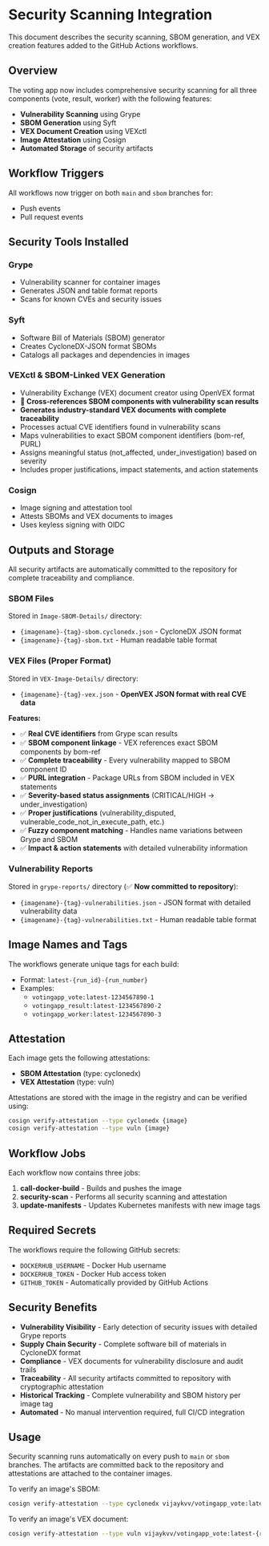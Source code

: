 # Security Scanning Integration

This document describes the security scanning, SBOM generation, and VEX creation features added to the GitHub Actions workflows.

## Overview

The voting app now includes comprehensive security scanning for all three components (vote, result, worker) with the following features:

- **Vulnerability Scanning** using Grype
- **SBOM Generation** using Syft  
- **VEX Document Creation** using VEXctl
- **Image Attestation** using Cosign
- **Automated Storage** of security artifacts

## Workflow Triggers

All workflows now trigger on both `main` and `sbom` branches for:
- Push events
- Pull request events

## Security Tools Installed

### Grype
- Vulnerability scanner for container images
- Generates JSON and table format reports
- Scans for known CVEs and security issues

### Syft
- Software Bill of Materials (SBOM) generator
- Creates CycloneDX-JSON format SBOMs
- Catalogs all packages and dependencies in images

### VEXctl & SBOM-Linked VEX Generation
- Vulnerability Exchange (VEX) document creator using OpenVEX format
- **🔗 Cross-references SBOM components with vulnerability scan results**
- **Generates industry-standard VEX documents with complete traceability**
- Processes actual CVE identifiers found in vulnerability scans
- Maps vulnerabilities to exact SBOM component identifiers (bom-ref, PURL)
- Assigns meaningful status (not_affected, under_investigation) based on severity
- Includes proper justifications, impact statements, and action statements

### Cosign
- Image signing and attestation tool
- Attests SBOMs and VEX documents to images
- Uses keyless signing with OIDC

## Outputs and Storage

All security artifacts are automatically committed to the repository for complete traceability and compliance.

### SBOM Files
Stored in `Image-SBOM-Details/` directory:
- `{imagename}-{tag}-sbom.cyclonedx.json` - CycloneDX JSON format
- `{imagename}-{tag}-sbom.txt` - Human readable table format

### VEX Files (Proper Format)
Stored in `VEX-Image-Details/` directory:
- `{imagename}-{tag}-vex.json` - **OpenVEX JSON format with real CVE data**

**Features:**
- ✅ **Real CVE identifiers** from Grype scan results  
- ✅ **SBOM component linkage** - VEX references exact SBOM components by bom-ref
- ✅ **Complete traceability** - Every vulnerability mapped to SBOM component ID
- ✅ **PURL integration** - Package URLs from SBOM included in VEX statements
- ✅ **Severity-based status assignments** (CRITICAL/HIGH → under_investigation)
- ✅ **Proper justifications** (vulnerability_disputed, vulnerable_code_not_in_execute_path, etc.)
- ✅ **Fuzzy component matching** - Handles name variations between Grype and SBOM
- ✅ **Impact & action statements** with detailed vulnerability information

### Vulnerability Reports
Stored in `grype-reports/` directory (✅ **Now committed to repository**):
- `{imagename}-{tag}-vulnerabilities.json` - JSON format with detailed vulnerability data
- `{imagename}-{tag}-vulnerabilities.txt` - Human readable table format

## Image Names and Tags

The workflows generate unique tags for each build:
- Format: `latest-{run_id}-{run_number}`
- Examples:
  - `votingapp_vote:latest-1234567890-1`
  - `votingapp_result:latest-1234567890-2` 
  - `votingapp_worker:latest-1234567890-3`

## Attestation

Each image gets the following attestations:
- **SBOM Attestation** (type: cyclonedx)
- **VEX Attestation** (type: vuln)

Attestations are stored with the image in the registry and can be verified using:
```bash
cosign verify-attestation --type cyclonedx {image}
cosign verify-attestation --type vuln {image}
```

## Workflow Jobs

Each workflow now contains three jobs:

1. **call-docker-build** - Builds and pushes the image
2. **security-scan** - Performs all security scanning and attestation
3. **update-manifests** - Updates Kubernetes manifests with new image tags

## Required Secrets

The workflows require the following GitHub secrets:
- `DOCKERHUB_USERNAME` - Docker Hub username
- `DOCKERHUB_TOKEN` - Docker Hub access token
- `GITHUB_TOKEN` - Automatically provided by GitHub Actions

## Security Benefits

- **Vulnerability Visibility** - Early detection of security issues with detailed Grype reports
- **Supply Chain Security** - Complete software bill of materials in CycloneDX format
- **Compliance** - VEX documents for vulnerability disclosure and audit trails
- **Traceability** - All security artifacts committed to repository with cryptographic attestation
- **Historical Tracking** - Complete vulnerability and SBOM history per image tag
- **Automated** - No manual intervention required, full CI/CD integration

## Usage

Security scanning runs automatically on every push to `main` or `sbom` branches. The artifacts are committed back to the repository and attestations are attached to the container images.

To verify an image's SBOM:
```bash
cosign verify-attestation --type cyclonedx vijaykvv/votingapp_vote:latest-{run_id}-{run_number}
```

To verify an image's VEX document:
```bash
cosign verify-attestation --type vuln vijaykvv/votingapp_vote:latest-{run_id}-{run_number}
```
